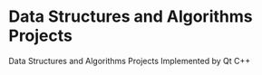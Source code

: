# Data Structures and Algorithms Projects
 Data Structures and Algorithms Projects Implemented by Qt C++
